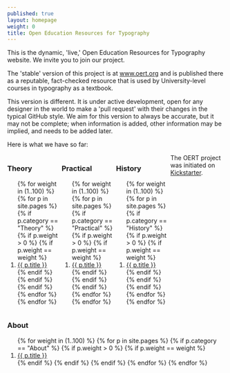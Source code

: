 ```yaml
---
published: true
layout: homepage
weight: 0
title: Open Education Resources for Typography
---
```


<!--
<div style="background: white; width: 100%; text-align:center; padding:1em">
<img src="images/2013-02-18_love.png" width="400px" alt="Praise on Twitter">
</div>
-->

This is the dynamic, 'live,' Open Education Resources for Typography website. We invite you to join our project. 

The 'stable' version of this project is at www.oert.org and is published there as a reputable, fact-checked resource that is used by University-level courses in typography as a textbook. 

This version is different. It is under active development, open for any designer in the world to make a 'pull request' with their changes in the typical GitHub style. We aim for this version to always be accurate, but it may not be complete; when information is added, other information may be implied, and needs to be added later.

Here is what we have so far:

<div style="width:25%;float:left">
<h3>Theory</h3>
<ol class="rectangle-list">
{% for weight in (1..100) %}
  {% for p in site.pages %}
    {% if p.category == "Theory" %}
    {% if p.weight > 0 %}
    {% if p.weight == weight %}
      <li>
        <a {% if p.url == page.url %}class="active"{% endif %} href="{{ p.url }}">
          {{ p.title }}
        </a>
      </li>
    {% endif %}
    {% endif %}
    {% endif %}
  {% endfor %}
{% endfor %}
</ol>
</div>
<div style="width:25%;float:left">
<h3>Practical</h3>
<ol class="rectangle-list">
{% for weight in (1..100) %}
  {% for p in site.pages %}
    {% if p.category == "Practical" %}
    {% if p.weight > 0 %}
    {% if p.weight == weight %}
      <li>
        <a {% if p.url == page.url %}class="active"{% endif %} href="{{ p.url }}">
          {{ p.title }}
        </a>
      </li>
    {% endif %}
    {% endif %}
    {% endif %}
  {% endfor %}
{% endfor %}
</ol>
</div>
<div style="width:25%;float:left">
<h3>History</h3>
<ol class="rectangle-list">
{% for weight in (1..100) %}
  {% for p in site.pages %}
    {% if p.category == "History" %}
    {% if p.weight > 0 %}
    {% if p.weight == weight %}
      <li>
        <a {% if p.url == page.url %}class="active"{% endif %} href="{{ p.url }}">
          {{ p.title }}
        </a>
      </li>
    {% endif %}
    {% endif %}
    {% endif %}
  {% endfor %}
{% endfor %}
</ol>
</div>

<div style="width:100%;float:left;clear:both">
<h3>About</h3>
<ol class="rectangle-list">
{% for weight in (1..100) %}
  {% for p in site.pages %}
    {% if p.category == "About" %}
    {% if p.weight > 0 %}
    {% if p.weight == weight %}
      <li>
        <a {% if p.url == page.url %}class="active"{% endif %} href="{{ p.url }}">
          {{ p.title }}
        </a>
      </li>
    {% endif %}
    {% endif %}
    {% endif %}
  {% endfor %}
{% endfor %}
</ol>

</div>

The OERT project was initiated on [Kickstarter]().
